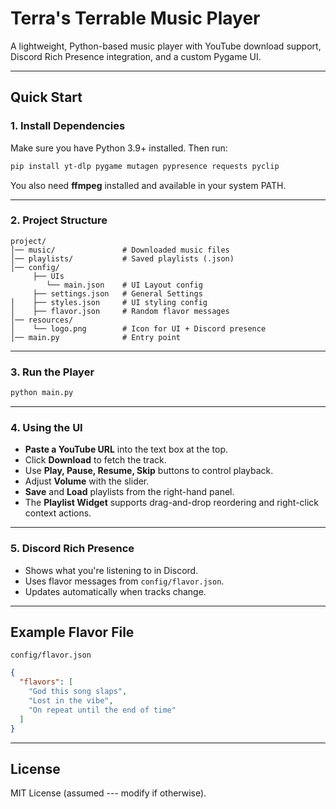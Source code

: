 # Terra's Terrable Music Player

A lightweight, Python-based music player with YouTube download support,
Discord Rich Presence integration, and a custom Pygame UI.

------------------------------------------------------------------------

## Quick Start

### 1. Install Dependencies

Make sure you have Python 3.9+ installed. Then run:

``` bash
pip install yt-dlp pygame mutagen pypresence requests pyclip
```

You also need **ffmpeg** installed and available in your system PATH.

------------------------------------------------------------------------

### 2. Project Structure

    project/
    │── music/               # Downloaded music files
    │── playlists/           # Saved playlists (.json)
    │── config/
         ├── UIs
            └── main.json    # UI Layout config
         ├── settings.json   # General Settings
    │    ├── styles.json     # UI styling config
    │    ├── flavor.json     # Random flavor messages
    │── resources/
    │    └── logo.png        # Icon for UI + Discord presence
    │── main.py              # Entry point

------------------------------------------------------------------------

### 3. Run the Player

``` bash
python main.py
```

------------------------------------------------------------------------

### 4. Using the UI

-   **Paste a YouTube URL** into the text box at the top.
-   Click **Download** to fetch the track.
-   Use **Play, Pause, Resume, Skip** buttons to control playback.
-   Adjust **Volume** with the slider.
-   **Save** and **Load** playlists from the right-hand panel.
-   The **Playlist Widget** supports drag-and-drop reordering and
    right-click context actions.

------------------------------------------------------------------------

### 5. Discord Rich Presence

-   Shows what you're listening to in Discord.
-   Uses flavor messages from `config/flavor.json`.
-   Updates automatically when tracks change.

------------------------------------------------------------------------

## Example Flavor File

`config/flavor.json`

``` json
{
  "flavors": [
    "God this song slaps",
    "Lost in the vibe",
    "On repeat until the end of time"
  ]
}
```

------------------------------------------------------------------------

## License

MIT License (assumed --- modify if otherwise).
